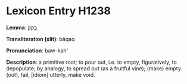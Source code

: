 # Lexicon Entry H1238

**Lemma**: בָּקַק

**Transliteration (xlit)**: bâqaq

**Pronunciation**: baw-kah'

**Description**:
a primitive root; to pour out, i.e. to empty, figuratively, to depopulate; by analogy, to spread out (as a fruitful vine); (make) empty (out), fail, [idiom] utterly, make void.
